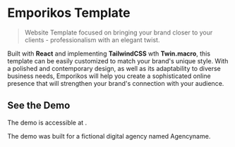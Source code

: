 # Emporikos Template

<!-- FIXME Screenshot -->

> Website Template focused on bringing your brand closer to your clients - professionalism with an elegant twist.

Built with **React** and implementing **TailwindCSS** wth **Twin.macro**, this template can be easily customized to match your brand's unique style. With a polished and contemporary design, as well as its adaptability to diverse business needs, Emporikos will help you create a sophisticated online presence that will strengthen your brand's connection with your audience.

## See the Demo

The demo is accessible at .

<!-- FIXME WHERE & MAKE LINK -->

<!-- FIXME Add logo bc why not hehe -->

The demo was built for a fictional digital agency named Agencyname.
